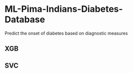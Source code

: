 # ML-Pima-Indians-Diabetes-Database
Predict the onset of diabetes based on diagnostic measures

## XGB
## SVC
